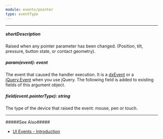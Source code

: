 ```yaml
---
module: events/pointer
type: eventType
---
```

---
##### shortDescription
Raised when any pointer parameter has been changed. (Position, tilt, pressure, button state, or contact geometry).

##### param(event): event
The event that caused the handler execution. It is a [dxEvent](/api-reference/50%20Common/Object%20Structures/dxEvent '/Documentation/ApiReference/Common/Object_Structures/dxEvent/') or a [jQuery.Event](https://api.jquery.com/category/events/event-object) when you use jQuery. The following field is added to existing fields of this argument object.

##### field(event.pointerType): string
The type of the device that raised the event: mouse, pen or touch.

---
#####See Also#####
- [UI Events - Introduction](/api-reference/10%20UI%20Widgets/UI%20Events '/Documentation/ApiReference/UI_Widgets/UI_Events/')